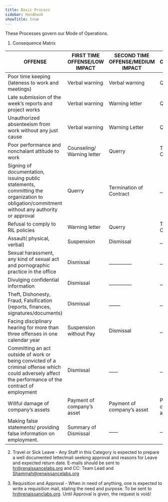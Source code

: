 ```yaml
---
title: Basic Process
sidebar: Handbook
showTitle: true
---
```



These Processes govern our Mode of Operations. 

1. Consequence Matrix 





| OFFENSE         | FIRST TIME OFFENSE/LOW IMPACT     | SECOND TIME OFFENSE/MEDIUM IMPACT | THIRD TIME OFFENSE/HIGH IMPACT|
|--------------|------------------|-----------------|-----------------|
Poor time keeping (lateness to work and meetings) | Verbal warning | Verbal warning | Querry 
Late submission of the week’s reports and project works | Verbal warning | Warning letter | Querry
Unauthorized absenteeism from work without any just cause | Verbal warning | Warning Letter | Querry 
Poor performance and  nonchalant attitude to work | Counseling/ Warning letter | Querry | Termination of Contract
Signing of documentation, issuing public statements,  committing the organization to obligation/commitment without any authority or approval | Querry | Termination of Contract | __________
Refusal to comply to RIL policies | Warning letter | Querry | Termination of Contract
Assault( physical, verbal) | Suspension | Dismissal | __________
Sexual harassment, any kind of sexual act and pornographic practice in the office | Dismissal | __________ | __________
Divulging confidential information | Dismissal | __________ | __________
Theft, Dishonesty, Fraud, Falsification (reports, finances, signatures/documents) | Dismissal | _____ | _____
Facing disciplinary hearing for more than three offenses in one calendar year | Suspension without Pay | Dismissal | _____
Committing an act outside of work or being convicted of a criminal offense which could adversely affect the performance of the contract of employment | Dismissal | ____ | ____
Willful damage of company’s assets | Payment of company’s asset | Payment of company’s asset | Payment of company’s asset
Making false statements/ providing false information on employment. | Summary of Dismissal | ____ | ____




2. Travel or Sick Leave - Any Staff in this Category is expected to prepare a well documented letter/mail seeking approval and reasons for Leave and expected return date. E-mails should be sent to hr@renaissancelabs.org and CC: Team Lead and Shammah@renaissancelabs.org 

3. Requisition and Approval - When in need of anything, one is expected to write a requisition mail, stating the need and purpose. To be sent to hr@renaissanclabs.org. Until Approval is given, the request is void/















